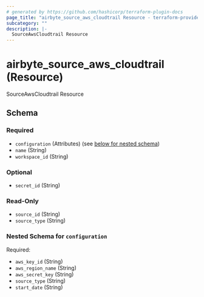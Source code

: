```yaml
---
# generated by https://github.com/hashicorp/terraform-plugin-docs
page_title: "airbyte_source_aws_cloudtrail Resource - terraform-provider-airbyte-new"
subcategory: ""
description: |-
  SourceAwsCloudtrail Resource
---
```


# airbyte_source_aws_cloudtrail (Resource)

SourceAwsCloudtrail Resource



<!-- schema generated by tfplugindocs -->
## Schema

### Required

- `configuration` (Attributes) (see [below for nested schema](#nestedatt--configuration))
- `name` (String)
- `workspace_id` (String)

### Optional

- `secret_id` (String)

### Read-Only

- `source_id` (String)
- `source_type` (String)

<a id="nestedatt--configuration"></a>
### Nested Schema for `configuration`

Required:

- `aws_key_id` (String)
- `aws_region_name` (String)
- `aws_secret_key` (String)
- `source_type` (String)
- `start_date` (String)


